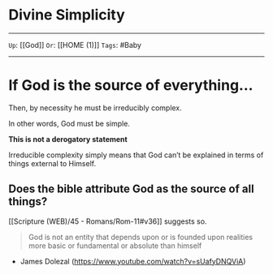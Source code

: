 # Divine Simplicity

---

`Up`: [[God]] `Or`: [[HOME (1)]] `Tags`: #Baby

---

# If God is the source of everything…

Then, by necessity he must be irreducibly complex.

In other words, God must be simple.

**This is not a derogatory statement**

Irreducible complexity simply means that God can’t be explained in terms of things external to Himself.

## Does the bible attribute God as the source of all things?

[[Scripture (WEB)/45 - Romans/Rom-11#v36]] suggests so.

> God is not an entity that depends upon or is founded upon realities more basic or fundamental or absolute than himself
> 
- James Dolezal (https://www.youtube.com/watch?v=sUafyDNQViA)
